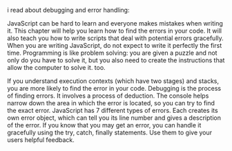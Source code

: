 i read about debugging and error handling: 

JavaScript can be hard to learn and everyone makes
mistakes when writing it. This chapter will help you learn
how to find the errors in your code. It will also teach you how
to write scripts that deal with potential errors gracefully.
When you are writing JavaScript, do not expect to write it perfectly the first time.
Programming is like problem solving: you are given a puzzle and not only do you have to solve
it, but you also need to create the instructions that allow the computer to solve it. too.



If you understand execution contexts (which have two
stages) and stacks, you are more likely to find the error
in your code.
Debugging is the process of finding errors. It involves a
process of deduction.
The console helps narrow down the area in which the
error is located, so you can try to find the exact error.
JavaScript has 7 different types of errors. Each creates
its own error object, which can tell you its line number
and gives a description of the error.
If you know that you may get an error, you can handle
it gracefully using the try, catch, finally statements.
Use them to give your users helpful feedback. 
